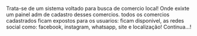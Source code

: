 Trata-se de um sistema voltado para busca de comercio local! Onde exixte um painel adm de cadastro desses comercios. todos os comercios cadastrados ficam expostos para os usuarios: ficam disponivel, as redes social como: facebook, instagram, whatsapp, site e localização! Continua...!